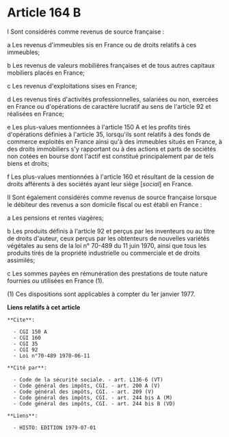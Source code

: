# Article 164 B

I Sont considérés comme revenus de source française :

a Les revenus d'immeubles sis en France ou de droits relatifs à ces immeubles;

b Les revenus de valeurs mobilières françaises et de tous autres capitaux mobiliers placés en France;

c Les revenus d'exploitations sises en France;

d Les revenus tirés d'activités professionnelles, salariées ou non, exercées en France ou d'opérations de caractère lucratif
au sens de l'article 92 et réalisées en France;

e Les plus-values mentionnées à l'article 150 A et les profits tirés d'opérations définies à l'article 35, lorsqu'ils sont
relatifs à des fonds de commerce exploités en France ainsi qu'à des immeubles situés en France, à des droits immobiliers s'y
rapportant ou à des actions et parts de sociétés non cotées en bourse dont l'actif est constitué principalement par de tels
biens et droits;

f Les plus-values mentionnées à l'article 160 et résultant de la cession de droits afférents à des sociétés ayant leur siège
[*social*] en France.

II Sont également considérés comme revenus de source française lorsque le débiteur des revenus a son domicile fiscal ou est
établi en France :

a Les pensions et rentes viagères;

b Les produits définis à l'article 92 et perçus par les inventeurs ou au titre de droits d'auteur, ceux perçus par les
obtenteurs de nouvelles variétés végétales au sens de la loi n° 70-489 du 11 juin 1970, ainsi que tous les produits tirés de
la propriété industrielle ou commerciale et de droits assimilés;

c Les sommes payées en rémunération des prestations de toute nature fournies ou utilisées en France (1).

(1) Ces dispositions sont applicables à compter du 1er janvier 1977.

**Liens relatifs à cet article**

	**Cite**:

	  - CGI 150 A
	  - CGI 160
	  - CGI 35
	  - CGI 92
	  - Loi n°70-489 1970-06-11

	**Cité par**:

	  - Code de la sécurité sociale. - art. L136-6 (VT)
	  - Code général des impôts, CGI. - art. 200 A (V)
	  - Code général des impôts, CGI. - art. 209 (V)
	  - Code général des impôts, CGI. - art. 244 bis A (M)
	  - Code général des impôts, CGI. - art. 244 bis B (VD)

	**Liens**:

	  - HISTO: EDITION 1979-07-01
